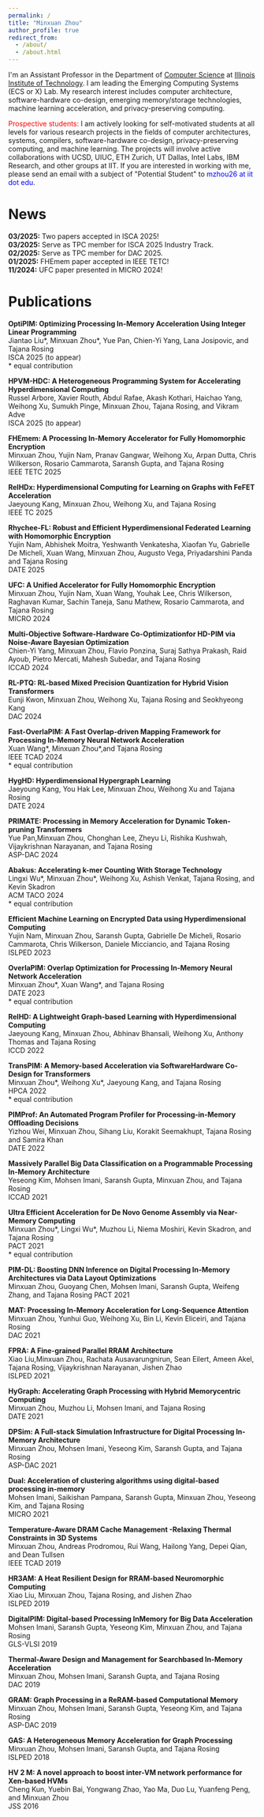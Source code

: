 ```yaml
---
permalink: /
title: "Minxuan Zhou"
author_profile: true
redirect_from: 
  - /about/
  - /about.html
---
```


I'm an Assistant Professor in the Department of [Computer Science](https://www.iit.edu/computer-science) at [Illinois Institute of Technology](https://www.iit.edu/). I am leading the Emerging Computing Systems (ECS or X) Lab. My research interest includes computer architecture, software-hardware co-design, emerging memory/storage technologies, machine learning acceleration, and privacy-preserving computing.

<span style="color:red">Prospective students: </span> I am actively looking for self-motivated students at all levels for various research projects in the fields of computer architectures, systems, compilers, software-hardware co-design, privacy-preserving computing, and machine learning. The projects will involve active collaborations with UCSD, UIUC, ETH Zurich, UT Dallas, Intel Labs, IBM Research, and other groups at IIT. If you are interested in working with me, please send an email with a subject of "Potential Student" to <span style="color:blue">mzhou26 at iit dot edu</span>.  

News
======
**03/2025:** Two papers accepted in ISCA 2025!  
**03/2025:** Serve as TPC member for ISCA 2025 Industry Track.  
**02/2025:** Serve as TPC member for DAC 2025.  
**01/2025:** FHEmem paper accepted in IEEE TETC!  
**11/2024:** UFC paper presented in MICRO 2024!

<a id="publication">Publications</a>
======

**OptiPIM: Optimizing Processing In-Memory Acceleration Using Integer Linear Programming**  
Jiantao Liu\*, Minxuan Zhou\*, Yue Pan, Chien-Yi Yang, Lana Josipovic, and Tajana Rosing  
ISCA 2025 (to appear)  
\* equal contribution

**HPVM-HDC: A Heterogeneous Programming System for Accelerating Hyperdimensional Computing**  
Russel Arbore, Xavier Routh, Abdul Rafae, Akash Kothari, Haichao Yang, Weihong Xu, Sumukh Pinge, Minxuan Zhou, Tajana Rosing, and Vikram Adve  
ISCA 2025 (to appear)

**FHEmem: A Processing In-Memory Accelerator for Fully Homomorphic Encryption**  
Minxuan Zhou, Yujin Nam, Pranav Gangwar, Weihong Xu, Arpan Dutta, Chris Wilkerson, Rosario Cammarota, Saransh Gupta, and Tajana Rosing  
IEEE TETC 2025

**RelHDx: Hyperdimensional Computing for Learning on Graphs with FeFET Acceleration**  
Jaeyoung Kang, Minxuan Zhou, Weihong Xu, and Tajana Rosing  
IEEE TC 2025

**Rhychee-FL: Robust and Efficient Hyperdimensional Federated Learning with Homomorphic Encryption**  
Yujin Nam, Abhishek Moitra, Yeshwanth Venkatesha, Xiaofan Yu, Gabrielle De Micheli, Xuan Wang, Minxuan Zhou, Augusto Vega, Priyadarshini Panda and Tajana Rosing  
DATE 2025

**UFC: A Unified Accelerator for Fully Homomorphic Encryption**  
Minxuan Zhou, Yujin Nam, Xuan Wang, Youhak Lee, Chris Wilkerson, Raghavan Kumar, Sachin Taneja, Sanu Mathew, Rosario Cammarota, and Tajana Rosing  
MICRO 2024

**Multi-Objective Software-Hardware Co-Optimizationfor HD-PIM via Noise-Aware Bayesian Optimization**  
Chien-Yi Yang, Minxuan Zhou, Flavio Ponzina, Suraj Sathya Prakash, Raid Ayoub, Pietro Mercati, Mahesh Subedar, and Tajana Rosing  
ICCAD 2024

**RL-PTQ: RL-based Mixed Precision Quantization for Hybrid Vision Transformers**  
Eunji Kwon, Minxuan Zhou, Weihong Xu, Tajana Rosing and Seokhyeong Kang  
DAC 2024

**Fast-OverlaPIM: A Fast Overlap-driven Mapping Framework for Processing In-Memory Neural Network Acceleration**  
Xuan Wang\*, Minxuan Zhou\*,and Tajana Rosing  
IEEE TCAD 2024  
\* equal contribution

**HygHD: Hyperdimensional Hypergraph Learning**  
Jaeyoung Kang, You Hak Lee, Minxuan Zhou, Weihong Xu and Tajana Rosing  
DATE 2024

**PRIMATE: Processing in Memory Acceleration for Dynamic Token-pruning Transformers**  
Yue Pan,Minxuan Zhou, Chonghan Lee, Zheyu Li, Rishika Kushwah, Vijaykrishnan Narayanan, and Tajana Rosing  
ASP-DAC 2024

**Abakus: Accelerating k-mer Counting With Storage Technology**  
Lingxi Wu\*, Minxuan Zhou\*, Weihong Xu, Ashish Venkat, Tajana Rosing, and Kevin Skadron  
ACM TACO 2024  
\* equal contribution

**Efficient Machine Learning on Encrypted Data using Hyperdimensional Computing**  
Yujin Nam, Minxuan Zhou, Saransh Gupta, Gabrielle De Micheli, Rosario Cammarota, Chris Wilkerson, Daniele Micciancio, and Tajana Rosing  
ISLPED 2023

**OverlaPIM: Overlap Optimization for Processing In-Memory Neural Network Acceleration**  
Minxuan Zhou\*, Xuan Wang\*, and Tajana Rosing  
DATE 2023  
\* equal contribution

**RelHD: A Lightweight Graph-based Learning with Hyperdimensional Computing**  
Jaeyoung Kang, Minxuan Zhou, Abhinav Bhansali, Weihong Xu, Anthony Thomas and Tajana Rosing  
ICCD 2022

**TransPIM: A Memory-based Acceleration via SoftwareHardware Co-Design for Transformers**  
Minxuan Zhou\*, Weihong Xu\*, Jaeyoung Kang, and Tajana Rosing  
HPCA 2022  
\* equal contribution

**PIMProf: An Automated Program Profiler for Processing-in-Memory Offloading Decisions**  
Yizhou Wei, Minxuan Zhou, Sihang Liu, Korakit Seemakhupt, Tajana Rosing and Samira Khan  
DATE 2022

**Massively Parallel Big Data Classification on a Programmable Processing In-Memory Architecture**  
Yeseong Kim, Mohsen Imani, Saransh Gupta, Minxuan Zhou, and Tajana Rosing  
ICCAD 2021

**Ultra Efficient Acceleration for De Novo Genome Assembly via Near-Memory Computing**  
Minxuan Zhou\*, Lingxi Wu\*, Muzhou Li, Niema Moshiri, Kevin Skadron, and Tajana Rosing  
PACT 2021  
\* equal contribution

**PIM-DL: Boosting DNN Inference on Digital Processing In-Memory Architectures via Data Layout Optimizations**  
Minxuan Zhou, Guoyang Chen, Mohsen Imani, Saransh Gupta, Weifeng Zhang, and Tajana Rosing
PACT 2021

**MAT: Processing In-Memory Acceleration for Long-Sequence Attention**  
Minxuan Zhou, Yunhui Guo, Weihong Xu, Bin Li, Kevin Eliceiri, and Tajana Rosing  
DAC 2021

**FPRA: A Fine-grained Parallel RRAM Architecture**  
Xiao Liu,Minxuan Zhou, Rachata Ausavarungnirun, Sean Eilert, Ameen Akel, Tajana Rosing, Vijaykrishnan Narayanan, Jishen Zhao  
ISLPED 2021

**HyGraph: Accelerating Graph Processing with Hybrid Memorycentric Computing**  
Minxuan Zhou, Muzhou Li, Mohsen Imani, and Tajana Rosing  
DATE 2021

**DPSim: A Full-stack Simulation Infrastructure for Digital Processing In-Memory Architecture**  
Minxuan Zhou, Mohsen Imani, Yeseong Kim, Saransh Gupta, and Tajana Rosing  
ASP-DAC 2021

**Dual: Acceleration of clustering algorithms using digital-based processing in-memory**  
Mohsen Imani, Saikishan Pampana, Saransh Gupta, Minxuan Zhou, Yeseong Kim, and Tajana Rosing  
MICRO 2021

**Temperature-Aware DRAM Cache Management -Relaxing Thermal Constraints in 3D Systems**  
Minxuan Zhou, Andreas Prodromou, Rui Wang, Hailong Yang, Depei Qian, and Dean Tullsen  
IEEE TCAD 2019

**HR3AM: A Heat Resilient Design for RRAM-based Neuromorphic Computing**  
Xiao Liu, Minxuan Zhou, Tajana Rosing, and Jishen Zhao  
ISLPED 2019

**DigitalPIM: Digital-based Processing InMemory for Big Data Acceleration**  
Mohsen Imani, Saransh Gupta, Yeseong Kim, Minxuan Zhou, and Tajana Rosing  
GLS-VLSI 2019

**Thermal-Aware Design and Management for Searchbased In-Memory Acceleration**  
Minxuan Zhou, Mohsen Imani, Saransh Gupta, and Tajana Rosing  
DAC 2019

**GRAM: Graph Processing in a ReRAM-based Computational Memory**  
Minxuan Zhou, Mohsen Imani, Saransh Gupta, Yeseong Kim, and Tajana Rosing  
ASP-DAC 2019

**GAS: A Heterogeneous Memory Acceleration for Graph Processing**  
Minxuan Zhou, Mohsen Imani, Saransh Gupta, and Tajana Rosing  
ISLPED 2018

**HV 2 M: A novel approach to boost inter-VM network performance for Xen-based HVMs**  
Cheng Kun, Yuebin Bai, Yongwang Zhao, Yao Ma, Duo Lu, Yuanfeng Peng, and Minxuan Zhou  
JSS 2016

<!-- Research Overview
======

Software-Hardware Co-Design for Emerging Applications
------
Software-hardware co-design refers to the collaborative design process where both software and hardware components are developed simultaneously to optimize overall system performance, efficiency, and functionality. This integrated approach is particularly critical in emerging applications that involve complex and data-intensive workloads, high performance requirements, and rapidly evolving technology landscapes. Applications such as artificial intelligence (AI), machine learning (ML), Internet of Things (IoT), autonomous systems, edge computing, bioinformatics, and cryptographyh demand highly efficient, customizable, and power-efficient hardware-software solutions. This research aims to develop novel algorithms, system supports, and hardware architectures to tackle the fundanmental bottleckneck of emerging applications on current systems and achieves significant improvements on performance and energy efficiency.

Non-Conventional Computer Architecture
------
Non-conventional computer architectures represent a significant departure from traditional von Neumann architectures, which are built around the idea of a central processor (CPU), memory, and input/output devices. Emerging application domains, such as artificial intelligence (AI), machine learning (ML), quantum computing, edge computing, and the Internet of Things (IoT), often demand more specialized, efficient, and scalable computing systems that are not well-served by conventional architectures. These applications require alternative computational models, novel hardware designs, and innovative approaches to data processing, leading to the rise of non-conventional computer architectures. This research aims to innovate computer architecture designs with the consideration of emerging applications and hardware technologies. This research also includes the system development to enable the usage of non-conventional architectures in real-world computing.

Privacy-Preserving Computing
------
Privacy-preserving computing aims to protect sensitive data while still enabling computation on it, a key concern in today’s data-driven world. As organizations and individuals generate vast amounts of personal and sensitive information, there is a pressing need to ensure that data privacy is maintained while still allowing for useful computations, such as analytics, machine learning, and secure data sharing. Traditional privacy models, where data is kept private by simply encrypting it or restricting access, are no longer sufficient as new applications demand that computations be performed on encrypted or distributed data without compromising privacy. This has led to the development of advanced cryptographic techniques that enable privacy-preserving computation (PPC), allowing computations to be carried out without exposing sensitive information. Notable cryptographic protocols in this domain include Fully Homomorphic Encryption (FHE), Zero-Knowledge Proofs (ZKPs), and Garbled Circuits. These protocols allow for secure computation in settings where data needs to remain private, such as in cloud computing, collaborative data analysis, and federated machine learning. This research focuses on two critical aspects for privacy-preserving computing: 1. developing novel hardware to significantly improve the computing efficiency of privacy-preserving computing, and 2. developing novel software tools to adopt privacy-preserving computing for real-world applications. -->